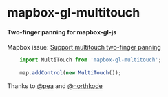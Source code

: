 # mapbox-gl-multitouch
#### Two-finger panning for mapbox-gl-js

Mapbox issue: [Support multitouch two-finger panning](https://github.com/mapbox/mapbox-gl-js/issues/2618)

```javascript
    import MultiTouch from 'mapbox-gl-multitouch';
    
    map.addControl(new MultiTouch());
```

Thanks to [@pea](https://github.com/pea) and [@northkode](https://github.com/northkode)

